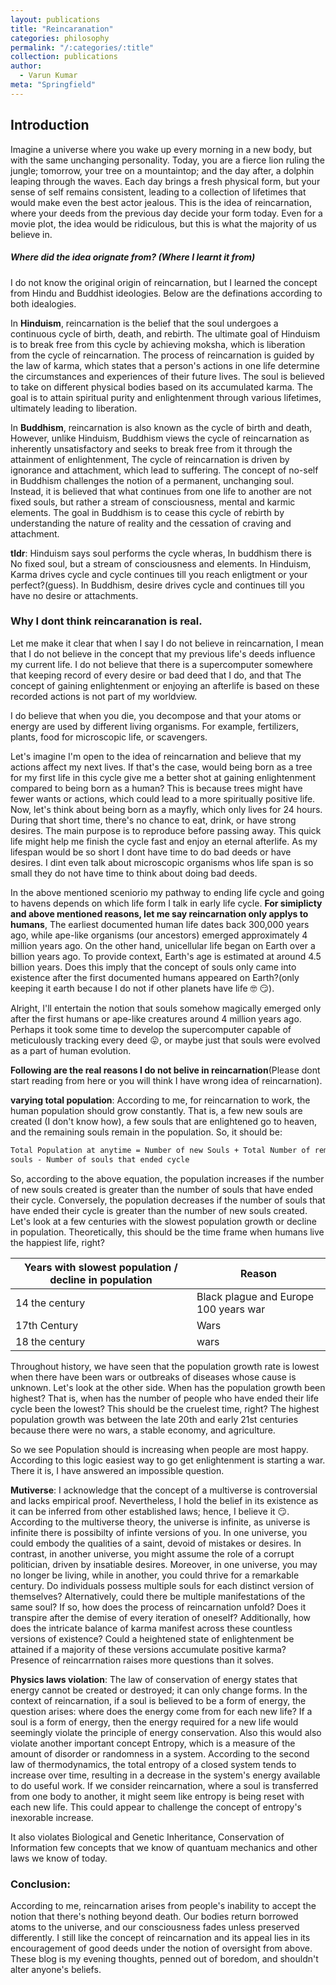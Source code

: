 ```yaml
---
layout: publications
title: "Reincaranation"
categories: philosophy
permalink: "/:categories/:title"
collection: publications
author:
  - Varun Kumar
meta: "Springfield"
---
```


## Introduction

Imagine a universe where you wake up every morning in a new body, but with the same unchanging personality. Today, you are a fierce lion ruling the jungle; tomorrow, your tree on a mountaintop; and the day after, a dolphin leaping through the waves. Each day brings a fresh physical form, but your sense of self remains consistent, leading to a collection of lifetimes that would make even the best actor jealous. This is the idea of reincarnation, where your deeds from the previous day decide your form today. Even for a movie plot, the idea would be ridiculous, but this is what the majority of us believe in.

##### **Where did the idea orignate from? (Where I learnt it from)**

I do not know the original origin of reincarnation, but I learned the concept from Hindu and Buddhist ideologies. Below are the definations according to both idealogies.

In **Hinduism**, reincarnation is the belief that the soul undergoes a continuous cycle of birth, death, and rebirth. The ultimate goal of Hinduism is to break free from this cycle by achieving moksha, which is liberation from the cycle of reincarnation. The process of reincarnation is guided by the law of karma, which states that a person's actions in one life determine the circumstances and experiences of their future lives. The soul is believed to take on different physical bodies based on its accumulated karma. The goal is to attain spiritual purity and enlightenment through various lifetimes, ultimately leading to liberation.

In **Buddhism**, reincarnation is also known as the cycle of birth and death, However, unlike Hinduism, Buddhism views the cycle of reincarnation as inherently unsatisfactory and seeks to break free from it through the attainment of enlightenment, The cycle of reincarnation is driven by ignorance and attachment, which lead to suffering. The concept of no-self in Buddhism challenges the notion of a permanent, unchanging soul. Instead, it is believed that what continues from one life to another are not fixed souls, but rather a stream of consciousness, mental and karmic elements. The goal in Buddhism is to cease this cycle of rebirth by understanding the nature of reality and the cessation of craving and attachment.

**tldr**: Hinduism says soul performs the cycle wheras, In buddhism there is No fixed soul, but a stream of consciousness and elements. In Hinduism, Karma drives cycle and cycle continues till you reach enligtment or your perfect?(guess). In Buddhism, desire drives cycle and continues till you have no desire or attachments.

### Why I dont think reincaranation is real.

Let me make it clear that when I say I do not believe in reincarnation, I mean that I do not believe in the concept that my previous life's deeds influence my current life. I do not believe that there is a supercomputer somewhere that keeping record of every desire or bad deed that I do, and that The concept of gaining enlightenment or enjoying an afterlife is based on these recorded actions is not part of my worldview.

I do believe that when you die, you decompose and that your atoms or energy are used by different living organisms. For example, fertilizers, plants, food for microscopic life, or scavengers.

Let's imagine I'm open to the idea of reincarnation and believe that my actions affect my next lives. If that's the case, would being born as a tree for my first life in this cycle give me a better shot at gaining enlightenment compared to being born as a human? This is because trees might have fewer wants or actions, which could lead to a more spiritually positive life.
Now, let's think about being born as a mayfly, which only lives for 24 hours. During that short time, there's no chance to eat, drink, or have strong desires. The main purpose is to reproduce before passing away. This quick life might help me finish the cycle fast and enjoy an eternal afterlife. As my lifespan would be so short I dont have time to do bad deeds or have desires. I dint even talk about microscopic organisms whos life span is so small they do not have time to think about doing bad deeds.

In the above mentioned sceniorio my pathway to ending life cycle and going to havens depends on which life form I talk in early life cycle. **For simiplicty and above mentioned reasons, let me say reincarnation only applys to humans**, The earliest documented human life dates back 300,000 years ago, while ape-like organisms (our ancestors) emerged approximately 4 million years ago. On the other hand, unicellular life began on Earth over a billion years ago. To provide context, Earth's age is estimated at around 4.5 billion years. Does this imply that the concept of souls only came into existence after the first documented humans appeared on Earth?(only keeping it earth because I do not if other planets have life 🤓 😏).

Alright, I'll entertain the notion that souls somehow magically emerged only after the first humans or ape-like creatures around 4 million years ago. Perhaps it took some time to develop the supercomputer capable of meticulously tracking every deed 😛, or maybe just that souls were evolved as a part of human evolution.

**Following are the real reasons I do not belive in reincarnation**(Please dont start reading from here or you will think I have wrong idea of reincarnation).

**varying total population**: According to me, for reincarnation to work, the human population should grow constantly. That is, a few new souls are created (I don't know how), a few souls that are enlightened go to heaven, and the remaining souls remain in the population. So, it should be:

```html
Total Population at anytime = Number of new Souls + Total Number of remaining
souls - Number of souls that ended cycle
```

So, according to the above equation, the population increases if the number of new souls created is greater than the number of souls that have ended their cycle. Conversely, the population decreases if the number of souls that have ended their cycle is greater than the number of new souls created.
Let's look at a few centuries with the slowest population growth or decline in population. Theoretically, this should be the time frame when humans live the happiest life, right?

| Years with slowest population / decline in population | Reason                                |
| ----------------------------------------------------- | ------------------------------------- |
| 14 the century                                        | Black plague and Europe 100 years war |
| 17th Century                                          | Wars                                  |
| 18 the century                                        | wars                                  |

Throughout history, we have seen that the population growth rate is lowest when there have been wars or outbreaks of diseases whose cause is unknown. Let's look at the other side. When has the population growth been highest? That is, when has the number of people who have ended their life cycle been the lowest? This should be the cruelest time, right? The highest population growth was between the late 20th and early 21st centuries because there were no wars, a stable economy, and agriculture.

So we see Population should is increasing when people are most happy. According to this logic easiest way to go get enlightenment is starting a war. There it is, I have answered an impossible question.

**Mutiverse**: I acknowledge that the concept of a multiverse is controversial and lacks empirical proof. Nevertheless, I hold the belief in its existence as it can be inferred from other established laws; hence, I believe it 😏. According to the multiverse theory, the universe is infinite, as universe is infinite there is possibilty of infinte versions of you. In one universe, you could embody the qualities of a saint, devoid of mistakes or desires. In contrast, in another universe, you might assume the role of a corrupt politician, driven by insatiable desires. Moreover, in one universe, you may no longer be living, while in another, you could thrive for a remarkable century. Do individuals possess multiple souls for each distinct version of themselves? Alternatively, could there be multiple manifestations of the same soul? If so, how does the process of reincarnation unfold? Does it transpire after the demise of every iteration of oneself? Additionally, how does the intricate balance of karma manifest across these countless versions of existence? Could a heightened state of enlightenment be attained if a majority of these versions accumulate positive karma? Presence of reincarrnation raises more questions than it solves.

**Physics laws violation**: The law of conservation of energy states that energy cannot be created or destroyed; it can only change forms. In the context of reincarnation, if a soul is believed to be a form of energy, the question arises: where does the energy come from for each new life? If a soul is a form of energy, then the energy required for a new life would seemingly violate the principle of energy conservation.
Also this would also violate another important concept Entropy, which is a measure of the amount of disorder or randomness in a system. According to the second law of thermodynamics, the total entropy of a closed system tends to increase over time, resulting in a decrease in the system's energy available to do useful work.
If we consider reincarnation, where a soul is transferred from one body to another, it might seem like entropy is being reset with each new life. This could appear to challenge the concept of entropy's inexorable increase.

It also violates Biological and Genetic Inheritance, Conservation of Information few concepts that we know of quantuam mechanics and other laws we know of today.

### Conclusion:

According to me, reincarnation arises from people's inability to accept the notion that there's nothing beyond death. Our bodies return borrowed atoms to the universe, and our consciousness fades unless preserved differently. I still like the concept of reincarnation and its appeal lies in its encouragement of good deeds under the notion of oversight from above. These blog is my evening thoughts, penned out of boredom, and shouldn't alter anyone's beliefs.
